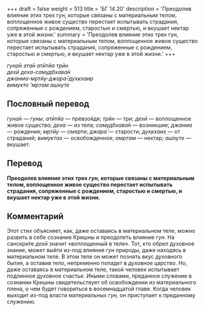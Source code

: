 +++
draft = false
weight = 513
title = 'БГ 14.20'
description = 'Преодолев влияние этих трех гун, которые связаны с материальным телом, воплощенное живое существо перестает испытывать страдания, сопряженные с рождением, старостью и смертью, и вкушает нектар уже в этой жизни.'
summary = 'Преодолев влияние этих трех гун, которые связаны с материальным телом, воплощенное живое существо перестает испытывать страдания, сопряженные с рождением, старостью и смертью, и вкушает нектар уже в этой жизни.'
+++

_гун̣а̄н эта̄н атӣтйа трӣн  
дехӣ деха-самудбхава̄н  
джанма-мр̣тйу-джара̄-дух̣кхаир  
вимукто ’мр̣там аш́нуте_

## Пословный перевод

_гун̣а̄н_ — _гуны_; _атӣтйа_ — превзойдя; _трӣн_ — три; _дехӣ_ — воплощенное живое существо; _деха_ — из тела; _самудбхава̄н_ — возникшие; _джанма_ — рождения; _мр̣тйу_ — смерти; _джара̄_ — старости; _дух̣кхаих̣_ — от страданий; _вимуктах̣_ — освобожденное; _амр̣там_ — нектар; _аш́нуте_ — вкушает.

## Перевод

**Преодолев влияние этих трех _гун,_ которые связаны с материальным телом, воплощенное живое существо перестает испытывать страдания, сопряженные с рождением, старостью и смертью, и вкушает нектар уже в этой жизни.**

## Комментарий

Этот стих объясняет, как, даже оставаясь в материальном теле, можно развить в себе сознание Кришны и преодолеть влияние _гун_. На санскрите _дехӣ_ значит «воплощенный в теле». Тот, кто обрел духовное знание, может выйти из-под влияния _гун_ природы, даже находясь в материальном теле. В этом теле он может познать вкус духовного бытия, а оставив тело, непременно попадет в духовное царство. Но, даже оставаясь в материальном теле, такой человек испытывает подлинное духовное счастье. Иными словами, преданное служение в сознании Кришны свидетельствует об освобождении из материального плена, о чем будет говориться в восемнадцатой главе. Когда человек выходит из-под власти материальных _гун,_ он приступает к преданному служению.
